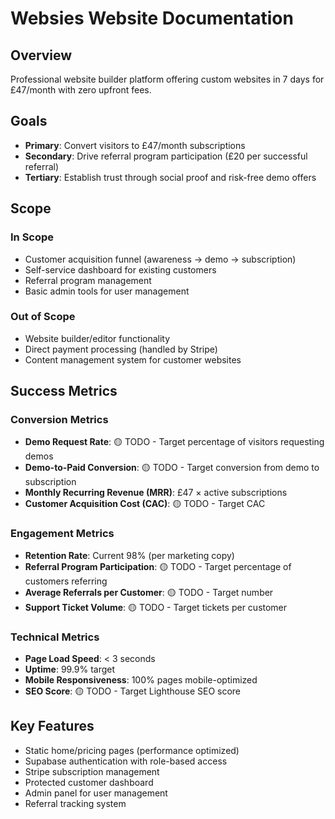 # Websies Website Documentation

## Overview
Professional website builder platform offering custom websites in 7 days for £47/month with zero upfront fees.

## Goals
- **Primary**: Convert visitors to £47/month subscriptions
- **Secondary**: Drive referral program participation (£20 per successful referral)
- **Tertiary**: Establish trust through social proof and risk-free demo offers

## Scope
### In Scope
- Customer acquisition funnel (awareness → demo → subscription)
- Self-service dashboard for existing customers
- Referral program management
- Basic admin tools for user management

### Out of Scope
- Website builder/editor functionality
- Direct payment processing (handled by Stripe)
- Content management system for customer websites

## Success Metrics
### Conversion Metrics
- **Demo Request Rate**: 🟡 TODO - Target percentage of visitors requesting demos
- **Demo-to-Paid Conversion**: 🟡 TODO - Target conversion from demo to subscription
- **Monthly Recurring Revenue (MRR)**: £47 × active subscriptions
- **Customer Acquisition Cost (CAC)**: 🟡 TODO - Target CAC

### Engagement Metrics
- **Retention Rate**: Current 98% (per marketing copy)
- **Referral Program Participation**: 🟡 TODO - Target percentage of customers referring
- **Average Referrals per Customer**: 🟡 TODO - Target number
- **Support Ticket Volume**: 🟡 TODO - Target tickets per customer

### Technical Metrics
- **Page Load Speed**: < 3 seconds
- **Uptime**: 99.9% target
- **Mobile Responsiveness**: 100% pages mobile-optimized
- **SEO Score**: 🟡 TODO - Target Lighthouse SEO score

## Key Features
- Static home/pricing pages (performance optimized)
- Supabase authentication with role-based access
- Stripe subscription management
- Protected customer dashboard
- Admin panel for user management
- Referral tracking system